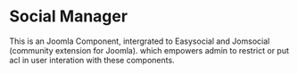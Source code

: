 Social Manager
====

This is an Joomla Component, intergrated to Easysocial and Jomsocial (community extension for Joomla).
which empowers admin to restrict or put acl in user interation with these components.
